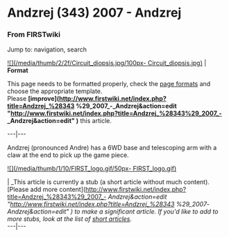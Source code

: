 # Andzrej (343) 2007 - Andzrej

### From FIRSTwiki

Jump to: navigation, search

[![](/media/thumb/2/2f/Circuit_diopsis.jpg/100px-
Circuit_diopsis.jpg)](/index.php/Image:Circuit_diopsis.jpg "" ) |  **Format**  

This page needs to be formatted properly, check the [page
formats](/index.php/FIRSTwiki:Page_formats "FIRSTwiki:Page formats" ) and
choose the appropriate template.  
Please **[improve](http://www.firstwiki.net/index.php?title=Andzrej_%28343
%29_2007_-_Andzrej&action=edit
"http://www.firstwiki.net/index.php?title=Andzrej_%28343%29_2007_-
_Andzrej&action=edit" )** this article.  
  
---|---  
  
  
Andzrej (pronounced Andre) has a 6WD base and telescoping arm with a claw at
the end to pick up the game piece.

  

[![](/media/thumb/1/10/FIRST_logo.gif/50px-
FIRST_logo.gif)](/index.php/Image:FIRST_logo.gif "" )

|  _This article is currently a stub (a short article without much content).
[Please add more
content](http://www.firstwiki.net/index.php?title=Andzrej_%28343%29_2007_-
_Andzrej&action=edit "http://www.firstwiki.net/index.php?title=Andzrej_%28343
%29_2007_-_Andzrej&action=edit" ) to make a significant article. If you'd like
to add to more stubs, look at the list of [short
articles](/index.php/Special:Shortpages "Special:Shortpages" )._  
---|---  
  
